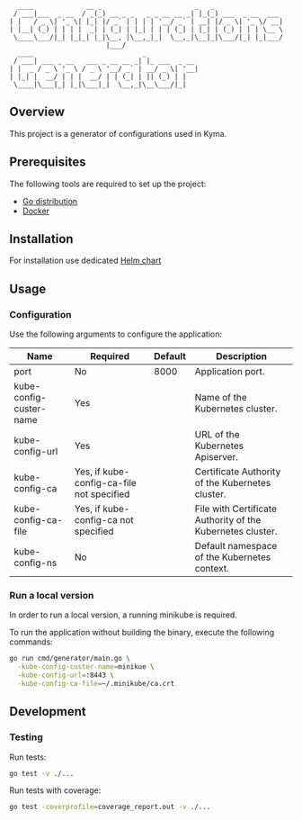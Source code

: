 ```
  ____             __ _                       _   _
 / ___|___  _ __  / _(_) __ _ _   _ _ __ __ _| |_(_) ___  _ __  ___
| |   / _ \| '_ \| |_| |/ _` | | | | '__/ _` | __| |/ _ \| '_ \/ __|
| |__| (_) | | | |  _| | (_| | |_| | | | (_| | |_| | (_) | | | \__ \
 \____\___/|_| |_|_| |_|\__, |\__,_|_|  \__,_|\__|_|\___/|_| |_|___/
                        |___/
  ____                           _
 / ___| ___ _ __   ___ _ __ __ _| |_ ___  _ __
| |  _ / _ \ '_ \ / _ \ '__/ _` | __/ _ \| '__|
| |_| |  __/ | | |  __/ | | (_| | || (_) | |
 \____|\___|_| |_|\___|_|  \__,_|\__\___/|_|

```

## Overview

This project is a generator of configurations used in Kyma.

## Prerequisites

The following tools are required to set up the project:
- [Go distribution](https://golang.org)
- [Docker](https://www.docker.com/)

## Installation

For installation use dedicated [Helm chart](https://github.com/kyma-project/kyma/tree/master/resources/core/charts/configurations-generator)

## Usage

### Configuration

Use the following arguments to configure the application:

| Name | Required | Default | Description |
| -----|---------|--------|------------ |
| port | No | 8000 | Application port. |
| kube-config-custer-name | Yes | |  Name of the Kubernetes cluster. |
| kube-config-url | Yes | | URL of the Kubernetes Apiserver. |
| kube-config-ca | Yes, if kube-config-ca-file not specified | | Certificate Authority of the Kubernetes cluster. |
| kube-config-ca-file | Yes, if kube-config-ca not specified | | File with Certificate Authority of the Kubernetes cluster. |
| kube-config-ns | No | | Default namespace of the Kubernetes context. |

### Run a local version

In order to run a local version, a running minikube is required.

To run the application without building the binary, execute the following commands:

```bash
go run cmd/generator/main.go \
  -kube-config-custer-name=minikue \
  -kube-config-url=:8443 \
  -kube-config-ca-file=~/.minikube/ca.crt
```


## Development

### Testing

Run tests:

```bash
go test -v ./...
```

Run tests with coverage:

```bash
go test -coverprofile=coverage_report.out -v ./...
```
